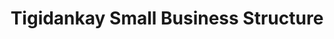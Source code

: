 ---
title: "Tigidankay Small Business Structure"
url: /gbentu/tigidankay-small-business-structure/
shop: Lebensmittel
---